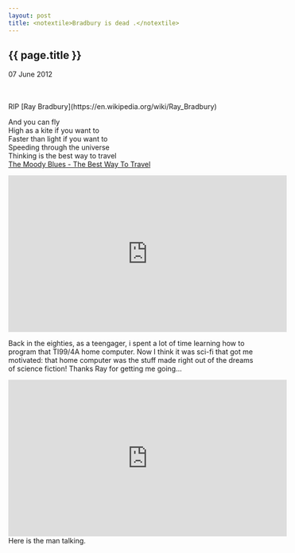 ```yaml
---
layout: post
title: <notextile>Bradbury is dead .</notextile>
---
```


{{ page.title }}
----------------

<p class="publish_date">
07 June 2012
    </p>
<br><br>
RIP [Ray Bradbury](https://en.wikipedia.org/wiki/Ray_Bradbury)


And you can fly<br>High as a kite if you want to<br>Faster than light if you want to<br>Speeding through the universe<br>Thinking is the best way to travel<br><a class="ot-anchor" href="http://www.youtube.com/watch?v=36lJMpzbOA4">The Moody Blues - The Best Way To Travel</a>


<iframe width="560" height="315" src="https://www.youtube.com/embed/36lJMpzbOA4" frameborder="0" allow="accelerometer; autoplay; encrypted-media; gyroscope; picture-in-picture" allowfullscreen></iframe>

Back in the eighties, as a teengager, i spent a lot of time learning how to program that TI99/4A home computer. Now I think it was sci-fi that got me motivated: that home computer was the stuff made right out of the dreams of science fiction!
Thanks Ray for getting me going...

<iframe width="560" height="315" src="https://www.youtube.com/embed/_W-r7ABrMYU" frameborder="0" allow="accelerometer; autoplay; encrypted-media; gyroscope; picture-in-picture" allowfullscreen></iframe>
Here is the man talking.
